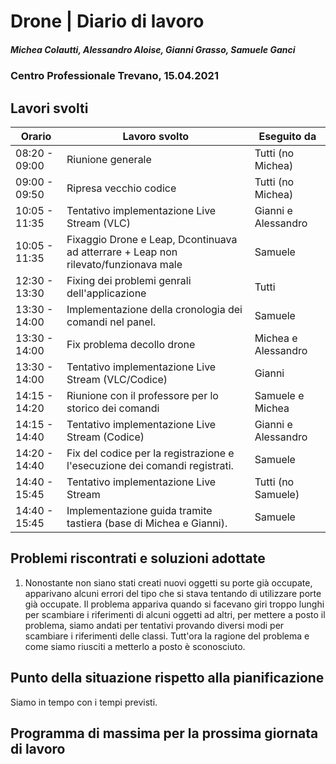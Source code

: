 # Drone | Diario di lavoro
##### Michea Colautti, Alessandro Aloise, Gianni Grasso, Samuele Ganci
### Centro Professionale Trevano, 15.04.2021

## Lavori svolti


|Orario        |Lavoro svolto                                                                         |Eseguito da          |
|--------------|--------------------------------------------------------------------------------------|---------------------|
|08:20 - 09:00 | Riunione generale                                                                    | Tutti (no Michea)   |
|09:00 - 09:50 | Ripresa vecchio codice                                                               | Tutti (no Michea)   |
|10:05 - 11:35 | Tentativo implementazione Live Stream  (VLC)                                         | Gianni e Alessandro |
|10:05 - 11:35 | Fixaggio Drone e Leap, Dcontinuava ad atterrare + Leap non rilevato/funzionava male  | Samuele             |
|12:30 - 13:30 | Fixing dei problemi genrali dell'applicazione                                        | Tutti               |
|13:30 - 14:00 | Implementazione della cronologia dei comandi nel panel.                              | Samuele             |
|13:30 - 14:00 | Fix problema decollo drone                                                           | Michea e Alessandro |
|13:30 - 14:00 | Tentativo implementazione Live Stream (VLC/Codice)                                   | Gianni              |
|14:15 - 14:20 | Riunione con il professore per lo storico dei comandi                                | Samuele e Michea    |
|14:15 - 14:40 | Tentativo implementazione Live Stream (Codice)                                       | Gianni e Alessandro |
|14:20 - 14:40 | Fix del codice per la registrazione e l'esecuzione dei comandi registrati.           | Samuele             |
|14:40 - 15:45 | Tentativo implementazione Live Stream                                                | Tutti (no Samuele)  |
|14:40 - 15:45 | Implementazione guida tramite tastiera (base di Michea e Gianni).                    | Samuele             |




## Problemi riscontrati e soluzioni adottate


1. Nonostante non siano stati creati nuovi oggetti su porte già occupate, apparivano alcuni errori del tipo che si stava tentando di utilizzare porte già occupate. Il problema appariva quando si facevano giri troppo lunghi per scambiare i riferimenti di alcuni oggetti ad altri, per mettere a posto il problema, siamo andati per tentativi provando diversi modi per scambiare i riferimenti delle classi. Tutt'ora la ragione del problema e come siamo riusciti a metterlo a posto è sconosciuto.



## Punto della situazione rispetto alla pianificazione

Siamo in tempo con i tempi previsti.
## Programma di massima per la prossima giornata di lavoro


